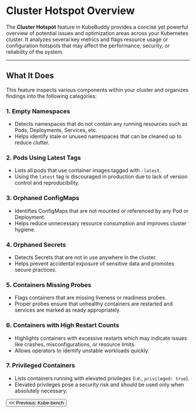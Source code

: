 # Cluster Hotspot Overview

The **Cluster Hotspot** feature in KubeBuddy provides a concise yet powerful overview of potential issues and optimization areas across your Kubernetes cluster. It analyzes several key metrics and flags resource usage or configuration hotspots that may affect the performance, security, or reliability of the system.

---

## What It Does

This feature inspects various components within your cluster and organizes findings into the following categories:

### 1. Empty Namespaces
- Detects namespaces that do not contain any running resources such as Pods, Deployments, Services, etc.
- Helps identify stale or unused namespaces that can be cleaned up to reduce clutter.

### 2. Pods Using Latest Tags
- Lists all pods that use container images tagged with `:latest`.
- Using the `latest` tag is discouraged in production due to lack of version control and reproducibility.

### 3. Orphaned ConfigMaps
- Identifies ConfigMaps that are not mounted or referenced by any Pod or Deployment.
- Helps reduce unnecessary resource consumption and improves cluster hygiene.

### 4. Orphaned Secrets
- Detects Secrets that are not in use anywhere in the cluster.
- Helps prevent accidental exposure of sensitive data and promotes secure practices.

### 5. Containers Missing Probes
- Flags containers that are missing liveness or readiness probes.
- Proper probes ensure that unhealthy containers are restarted and services are marked as ready appropriately.

### 6. Containers with High Restart Counts
- Highlights containers with excessive restarts which may indicate issues like crashes, misconfigurations, or resource limits.
- Allows operators to identify unstable workloads quickly.

### 7. Privileged Containers
- Lists containers running with elevated privileges (i.e., `privileged: true`).
- Elevated privileges pose a security risk and should be used only when absolutely necessary.

<a href="#kube-bench">
  <button class="btn btn-secondary btn-sm"> << Previous: Kube-bench </button>
</a>